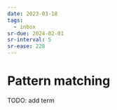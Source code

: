 ```yaml
---
date: 2023-03-18
tags:
  - inbox
sr-due: 2024-02-01
sr-interval: 5
sr-ease: 228
---
```


# Pattern matching

TODO: add term

